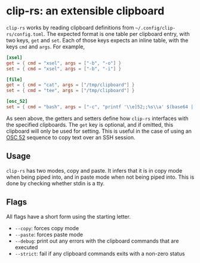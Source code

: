 # clip-rs: an extensible clipboard

`clip-rs` works by reading clipboard definitions from `~/.config/clip-rs/config.toml`.
The expected format is one table per clipboard entry, with two keys, `get` and `set`.
Each of those keys expects an inline table, with the keys `cmd` and `args`. For example,
```toml
[xsel]
get = { cmd = "xsel", args = ["-b", "-o"] }
set = { cmd = "xsel", args = ["-b", "-i"] }

[file]
get = { cmd = "cat", args = ["/tmp/clipboard"] }
set = { cmd = "tee", args = ["/tmp/clipboard"] }

[osc_52]
set = { cmd = "bash", args = ["-c", "printf '\\e]52;;%s\\a' $(base64 | tr -d '\\n') >/dev/tty"] }
```

As seen above, the getters and setters define how `clip-rs` interfaces with the specified
clipboards. The `get` key is optional, and if omitted, this clipboard will only be used for setting.
This is useful in the case of using an [OSC 52] sequence to copy text over an SSH session.

## Usage
`clip-rs` has two modes, copy and paste. It infers that it is in copy mode when being piped into,
and in paste mode when not being piped into. This is done by checking whether stdin is a tty.

## Flags
All flags have a short form using the starting letter.

- `--copy`: forces copy mode
- `--paste`: forces paste mode
- `--debug`: print out any errors with the clipboard commands that are executed
- `--strict`: fail if any clipboard commands exits with a non-zero status

[OSC 52]: https://jdhao.github.io/2021/01/05/nvim_copy_from_remote_via_osc52/
